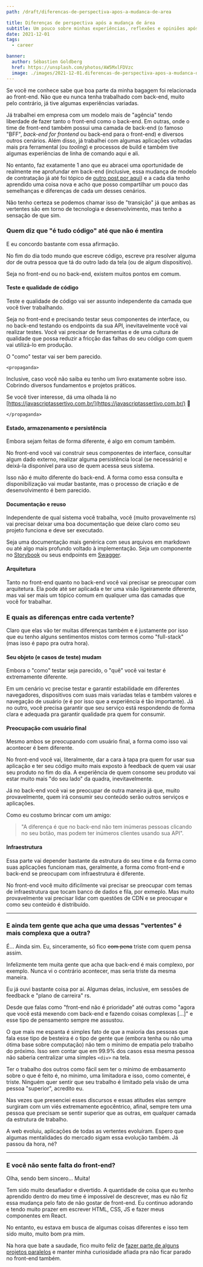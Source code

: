 ```yaml
---
path: /draft/diferencas-de-perspectiva-apos-a-mudanca-de-area

title: Diferenças de perspectiva após a mudança de área
subtitle: Um pouco sobre minhas experiências, reflexões e opiniões após o primeiro ano totalmente focado em aplicações back-end
date: 2021-12-01
tags:
  - career

banner:
  author: Sébastien Goldberg
  href: https://unsplash.com/photos/AW5MxlFDVzc
  image: ./images/2021-12-01.diferencas-de-perspectiva-apos-a-mudanca-de-area/banner.jpg
---
```


Se você me conhece sabe que boa parte da minha bagagem foi relacionada ao front-end. Não que eu nunca tenha trabalhado com back-end, muito pelo contrário, já tive algumas experiências variadas.

Já trabalhei em empresa com um modelo mais de "agência" tendo liberdade de fazer tanto o front-end como o back-end. Em outras, onde o time de front-end também possui uma camada de back-end (o famoso "BFF", *back-end for frontend* ou back-end para o front-end) e diversos outros cenários. Além disso, já trabalhei com algumas aplicações voltadas mais pra ferramental (ou *tooling*) e processos de build e também tive algumas experiências de linha de comando aqui e ali.

No entanto, faz exatamente 1 ano que eu abracei uma oportunidade de realmente me aprofundar em back-end (inclusive, essa mudança de modelo de contratação já até foi tópico de [outro post por aqui](https://gabrieluizramos.com.br/clt-pj-e-o-trabalho-remoto)) e a cada dia tenho aprendido uma coisa nova e acho que posso compartilhar um pouco das semelhanças e diferenças de cada um desses cenários.

Não tenho certeza se podemos chamar isso de "transição" já que ambas as vertentes são em torno de tecnologia e desenvolvimento, mas tenho a sensação de que sim.

### Quem diz que "é tudo código" até que não é mentira

E eu concordo bastante com essa afirmação.

No fim do dia todo mundo que escreve código, escreve pra resolver alguma dor de outra pessoa que tá do outro lado da tela (ou de algum dispositivo).

Seja no front-end ou no back-end, existem muitos pontos em comum.

#### Teste e qualidade de código

Teste e qualidade de código vai ser assunto independente da camada que você tiver trabalhando.

Seja no front-end e precisando testar seus componentes de interface, ou no back-end testando os endpoints da sua API, inevitavelmente você vai realizar testes. Você vai precisar de ferramentas e de uma cultura de qualidade que possa reduzir a fricção das falhas do seu código com quem vai utilizá-lo em produção.

O "como" testar vai ser bem parecido.

`<propaganda>`

Inclusive, caso você não saiba eu tenho um livro exatamente sobre isso. Cobrindo diversos fundamentos e projetos práticos.

Se você tiver interesse, dá uma olhada lá no [https://javascriptassertivo.com.br/](https://javascriptassertivo.com.br/) 🤗

`</propaganda>`

#### Estado, armazenamento e persistência

Embora sejam feitas de forma diferente, é algo em comum também.

No front-end você vai construir seus componentes de interface, consultar algum dado externo, realizar alguma persistência local (se necessário) e deixá-la disponível para uso de quem acessa seus sistema.

Isso não é muito diferente do back-end. A forma como essa consulta e disponibilização vai mudar bastante, mas o processo de criação e de desenvolvimento é bem parecido.

#### Documentação e reuso

Independente de qual sistema você trabalha, você (muito provavelmente rs) vai precisar deixar uma boa documentação que deixe claro como seu projeto funciona e deve ser executado.

Seja uma documentação mais genérica com seus arquivos em markdown ou até algo mais profundo voltado à implementação. Seja um componente no [Storybook](https://storybook.js.org/) ou seus endpoints em [Swagger](https://swagger.io/).

#### Arquitetura

Tanto no front-end quanto no back-end você vai precisar se preocupar com arquitetura. Ela pode até ser aplicada e ter uma visão ligeiramente diferente, mas vai ser mais um tópico comum em qualquer uma das camadas que você for trabalhar.

### E quais as diferenças entre cada vertente?

Claro que elas vão ter muitas diferenças também e é justamente por isso que eu tenho alguns sentimentos mistos com termos como "full-stack" (mas isso é papo pra outra hora).

#### Seu objeto (e casos de teste) mudam

Embora o "como" testar seja parecido, o "quê" você vai testar é extremamente diferente.

Em um cenário vc precise testar e garantir estabilidade em diferentes navegadores, dispositivos com suas mais variadas telas e também valores e navegação de usuário (e é por isso que a experiência é tão importante). Já no outro, você precisa garantir que seu serviço está respondendo de forma clara e adequada pra garantir qualidade pra quem for consumir.

#### Preocupação com usuário final

Mesmo ambos se preocupando com usuário final, a forma como isso vai acontecer é bem diferente.

No front-end você vai, literalmente, dar a cara à tapa pra quem for usar sua aplicação e ter seu código muito mais exposto à feedback de quem vai usar seu produto no fim do dia. A experiência de quem consome seu produto vai estar muito mais "do seu lado" da quadra, inevitavelmente.

Já no back-end você vai se preocupar de outra maneira já que, muito provavelmente, quem irá consumir seu conteúdo serão outros serviços e aplicações.

Como eu costumo brincar com um amigo:

> "A diferença é que no back-end não tem inúmeras pessoas clicando no seu botão, mas podem ter inúmeros clientes usando sua API".

#### Infraestrutura

Essa parte vai depender bastante da estrutura do seu time e da forma como suas aplicações funcionam mas, geralmente, a forma como front-end e back-end se preocupam com infraestrutura é diferente.

No front-end você muito dificilmente vai precisar se preocupar com temas de infraestrutura que tocam banco de dados e fila, por exmeplo. Mas muito provavelmente vai precisar lidar com questões de CDN e se preocupar e como seu conteúdo é distribuído.

---

### E ainda tem gente que acha que uma dessas "vertentes" é mais complexa que a outra?

É... Ainda sim. Eu, sinceramente, só fico ~~com pena~~ triste com quem pensa assim.

Infelizmente tem muita gente que acha que back-end é mais complexo, por exemplo. Nunca vi o contrário acontecer, mas seria triste da mesma maneira.

Eu já ouvi bastante coisa por aí. Algumas delas, inclusive, em sessões de feedback e "plano de carreira" rs.

Desde que falas como "front-end não é prioridade" até outras como "agora que você está mexendo com back-end e fazendo coisas complexas [...]" e esse tipo de pensamento sempre me assustou.

O que mais me espanta é simples fato de que a maioria das pessoas que fala esse tipo de besteira é o tipo de gente que (embora tenha ou não uma ótima base sobre computação) não tem o mínimo de empatia pelo trabalho do próximo. Isso sem contar que em 99.9% dos casos essa mesma pessoa não saberia centralizar uma simples `<div>` na tela.

Ter o trabalho dos outros como fácil sem ter o mínimo de embasamento sobre o que é feito é, no mínimo, uma limitadora e isso, como comentei, é triste. Ninguém quer sentir que seu trabalho é limitado pela visão de uma pessoa "superior", acredito eu.

Nas vezes que presenciei esses discursos e essas atitudes elas sempre surgiram com um viés extremamente egocêntrico, afinal, sempre tem uma pessoa que precisam se sentir superior que as outras, em qualquer camada da estrutura de trabalho.

A web evoluiu, aplicações de todas as vertentes evoluíram. Espero que algumas mentalidades do mercado sigam essa evolução também. Já passou da hora, né?

---

### E você não sente falta do front-end?

Olha, sendo bem sincero... Muita!

Tem sido muito desafiador e divertido. A quantidade de coisa que eu tenho aprendido dentro do meu time é impossível de descrever, mas eu não fiz essa mudança pelo fato de não gostar de front-end. Eu continuo adorando e tendo muito prazer em escrever HTML, CSS, JS e fazer meus componentes em React.

No entanto, eu estava em busca de algumas coisas diferentes e isso tem sido muito, muito bom pra mim.

Na hora que bate a saudade, fico muito feliz de [fazer parte de alguns projetos paralelos](https://gabrieluizramos.com.br/sobre) e manter minha curiosidade afiada pra não ficar parado no front-end também.

